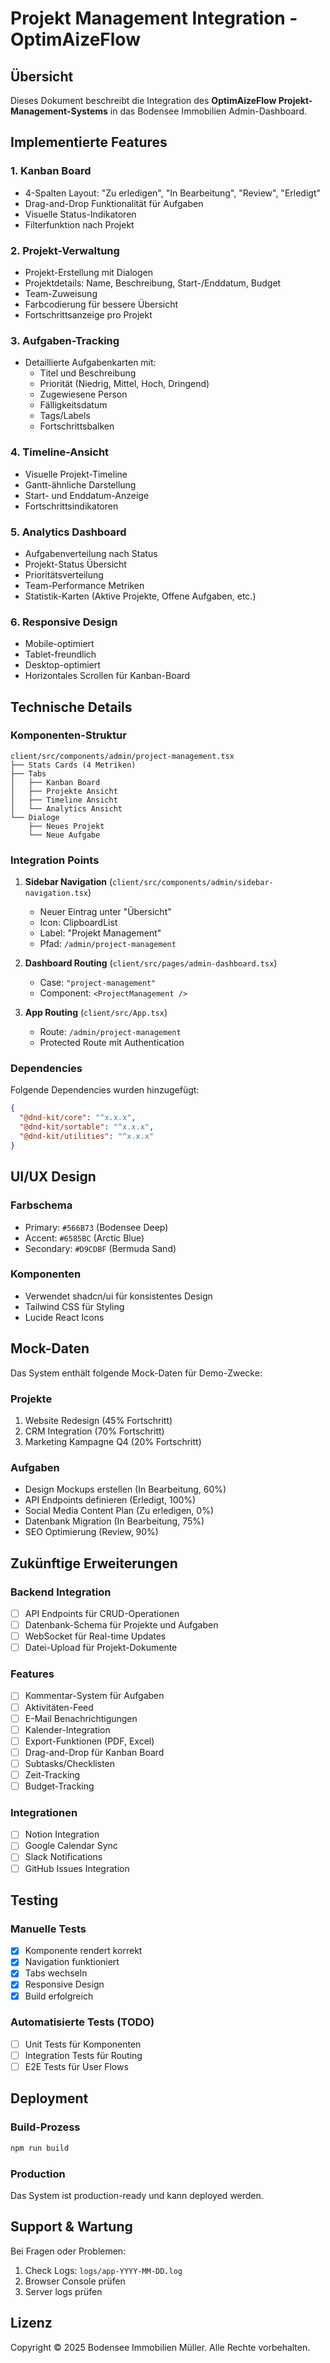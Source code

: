 # Projekt Management Integration - OptimAizeFlow

## Übersicht

Dieses Dokument beschreibt die Integration des **OptimAizeFlow Projekt-Management-Systems** in das Bodensee Immobilien Admin-Dashboard.

## Implementierte Features

### 1. Kanban Board
- 4-Spalten Layout: "Zu erledigen", "In Bearbeitung", "Review", "Erledigt"
- Drag-and-Drop Funktionalität für Aufgaben
- Visuelle Status-Indikatoren
- Filterfunktion nach Projekt

### 2. Projekt-Verwaltung
- Projekt-Erstellung mit Dialogen
- Projektdetails: Name, Beschreibung, Start-/Enddatum, Budget
- Team-Zuweisung
- Farbcodierung für bessere Übersicht
- Fortschrittsanzeige pro Projekt

### 3. Aufgaben-Tracking
- Detaillierte Aufgabenkarten mit:
  - Titel und Beschreibung
  - Priorität (Niedrig, Mittel, Hoch, Dringend)
  - Zugewiesene Person
  - Fälligkeitsdatum
  - Tags/Labels
  - Fortschrittsbalken

### 4. Timeline-Ansicht
- Visuelle Projekt-Timeline
- Gantt-ähnliche Darstellung
- Start- und Enddatum-Anzeige
- Fortschrittsindikatoren

### 5. Analytics Dashboard
- Aufgabenverteilung nach Status
- Projekt-Status Übersicht
- Prioritätsverteilung
- Team-Performance Metriken
- Statistik-Karten (Aktive Projekte, Offene Aufgaben, etc.)

### 6. Responsive Design
- Mobile-optimiert
- Tablet-freundlich
- Desktop-optimiert
- Horizontales Scrollen für Kanban-Board

## Technische Details

### Komponenten-Struktur

```
client/src/components/admin/project-management.tsx
├── Stats Cards (4 Metriken)
├── Tabs
│   ├── Kanban Board
│   ├── Projekte Ansicht
│   ├── Timeline Ansicht
│   └── Analytics Ansicht
└── Dialoge
    ├── Neues Projekt
    └── Neue Aufgabe
```

### Integration Points

1. **Sidebar Navigation** (`client/src/components/admin/sidebar-navigation.tsx`)
   - Neuer Eintrag unter "Übersicht"
   - Icon: ClipboardList
   - Label: "Projekt Management"
   - Pfad: `/admin/project-management`

2. **Dashboard Routing** (`client/src/pages/admin-dashboard.tsx`)
   - Case: `"project-management"`
   - Component: `<ProjectManagement />`

3. **App Routing** (`client/src/App.tsx`)
   - Route: `/admin/project-management`
   - Protected Route mit Authentication

### Dependencies

Folgende Dependencies wurden hinzugefügt:
```json
{
  "@dnd-kit/core": "^x.x.x",
  "@dnd-kit/sortable": "^x.x.x",
  "@dnd-kit/utilities": "^x.x.x"
}
```

## UI/UX Design

### Farbschema
- Primary: `#566B73` (Bodensee Deep)
- Accent: `#6585BC` (Arctic Blue)
- Secondary: `#D9CDBF` (Bermuda Sand)

### Komponenten
- Verwendet shadcn/ui für konsistentes Design
- Tailwind CSS für Styling
- Lucide React Icons

## Mock-Daten

Das System enthält folgende Mock-Daten für Demo-Zwecke:

### Projekte
1. Website Redesign (45% Fortschritt)
2. CRM Integration (70% Fortschritt)
3. Marketing Kampagne Q4 (20% Fortschritt)

### Aufgaben
- Design Mockups erstellen (In Bearbeitung, 60%)
- API Endpoints definieren (Erledigt, 100%)
- Social Media Content Plan (Zu erledigen, 0%)
- Datenbank Migration (In Bearbeitung, 75%)
- SEO Optimierung (Review, 90%)

## Zukünftige Erweiterungen

### Backend Integration
- [ ] API Endpoints für CRUD-Operationen
- [ ] Datenbank-Schema für Projekte und Aufgaben
- [ ] WebSocket für Real-time Updates
- [ ] Datei-Upload für Projekt-Dokumente

### Features
- [ ] Kommentar-System für Aufgaben
- [ ] Aktivitäten-Feed
- [ ] E-Mail Benachrichtigungen
- [ ] Kalender-Integration
- [ ] Export-Funktionen (PDF, Excel)
- [ ] Drag-and-Drop für Kanban Board
- [ ] Subtasks/Checklisten
- [ ] Zeit-Tracking
- [ ] Budget-Tracking

### Integrationen
- [ ] Notion Integration
- [ ] Google Calendar Sync
- [ ] Slack Notifications
- [ ] GitHub Issues Integration

## Testing

### Manuelle Tests
- [x] Komponente rendert korrekt
- [x] Navigation funktioniert
- [x] Tabs wechseln
- [x] Responsive Design
- [x] Build erfolgreich

### Automatisierte Tests (TODO)
- [ ] Unit Tests für Komponenten
- [ ] Integration Tests für Routing
- [ ] E2E Tests für User Flows

## Deployment

### Build-Prozess
```bash
npm run build
```

### Production
Das System ist production-ready und kann deployed werden.

## Support & Wartung

Bei Fragen oder Problemen:
1. Check Logs: `logs/app-YYYY-MM-DD.log`
2. Browser Console prüfen
3. Server logs prüfen

## Lizenz

Copyright © 2025 Bodensee Immobilien Müller. Alle Rechte vorbehalten.
